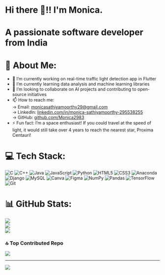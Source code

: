 # Hi there 👋!! I'm Monica.
# A passionate software developer from India

# 💫 About Me:
- 🔭 I’m currently working on real-time traffic light detection app in Flutter
- 🌱 I’m currently learning data analysis and machine learning libraries
- 👯 I’m looking to collaborate on AI projects and contributing to open-source initiatives
- 📫 How to reach me:<br/>
        -> Email: monicasathiyamoorthy29@gmail.com<br/>
        -> LinkedIn: [linkedin.com/in/monica-sathiyamoorthy-295538255](https://www.linkedin.com/in/monica-sathiyamoorthy-295538255/)<br/>
        -> GitHub: [github.com/Monica2983](https://github.com/Monica2983)
- ⚡ Fun fact: I’m a space enthusiast! If you could travel at the speed of light, it would still take over 4 years to reach the nearest star, Proxima Centauri!

# 💻 Tech Stack:
![C](https://img.shields.io/badge/c-%2300599C.svg?style=flat&logo=c&logoColor=white) ![C++](https://img.shields.io/badge/c++-%2300599C.svg?style=flat&logo=c%2B%2B&logoColor=white) ![Java](https://img.shields.io/badge/java-%23ED8B00.svg?style=flat&logo=openjdk&logoColor=white) ![JavaScript](https://img.shields.io/badge/javascript-%23323330.svg?style=flat&logo=javascript&logoColor=%23F7DF1E) ![Python](https://img.shields.io/badge/python-3670A0?style=flat&logo=python&logoColor=ffdd54) ![HTML5](https://img.shields.io/badge/html5-%23E34F26.svg?style=flat&logo=html5&logoColor=white) ![CSS3](https://img.shields.io/badge/css3-%231572B6.svg?style=flat&logo=css3&logoColor=white) ![Anaconda](https://img.shields.io/badge/Anaconda-%2344A833.svg?style=flat&logo=anaconda&logoColor=white) ![Django](https://img.shields.io/badge/django-%23092E20.svg?style=flat&logo=django&logoColor=white) ![MySQL](https://img.shields.io/badge/mysql-4479A1.svg?style=flat&logo=mysql&logoColor=white) ![Canva](https://img.shields.io/badge/Canva-%2300C4CC.svg?style=flat&logo=Canva&logoColor=white) ![Figma](https://img.shields.io/badge/figma-%23F24E1E.svg?style=flat&logo=figma&logoColor=white) ![NumPy](https://img.shields.io/badge/numpy-%23013243.svg?style=flat&logo=numpy&logoColor=white) ![Pandas](https://img.shields.io/badge/pandas-%23150458.svg?style=flat&logo=pandas&logoColor=white) ![TensorFlow](https://img.shields.io/badge/TensorFlow-%23FF6F00.svg?style=flat&logo=TensorFlow&logoColor=white) ![Git](https://img.shields.io/badge/git-%23F05033.svg?style=flat&logo=git&logoColor=white)
# 📊 GitHub Stats:
![](https://github-readme-stats.vercel.app/api?username=Monica2983&theme=dark&hide_border=false&include_all_commits=false&count_private=false)<br/>
![](https://github-readme-streak-stats.herokuapp.com/?user=Monica2983&theme=dark&hide_border=false)<br/>
![](https://github-readme-stats.vercel.app/api/top-langs/?username=Monica2983&theme=dark&hide_border=false&include_all_commits=false&count_private=false&layout=compact)

### 🔝 Top Contributed Repo
![](https://github-contributor-stats.vercel.app/api?username=Monica2983&limit=5&theme=dark&combine_all_yearly_contributions=true)

---
[![](https://visitcount.itsvg.in/api?id=Monica2983&icon=0&color=11)](https://visitcount.itsvg.in)

